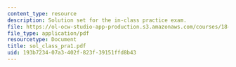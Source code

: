 ```yaml
---
content_type: resource
description: Solution set for the in-class practice exam.
file: https://ol-ocw-studio-app-production.s3.amazonaws.com/courses/18-075-advanced-calculus-for-engineers-fall-2004/193b723407a3402f823f39151ffd8b43_sol_class_pra1.pdf
file_type: application/pdf
resourcetype: Document
title: sol_class_pra1.pdf
uid: 193b7234-07a3-402f-823f-39151ffd8b43
---
```

